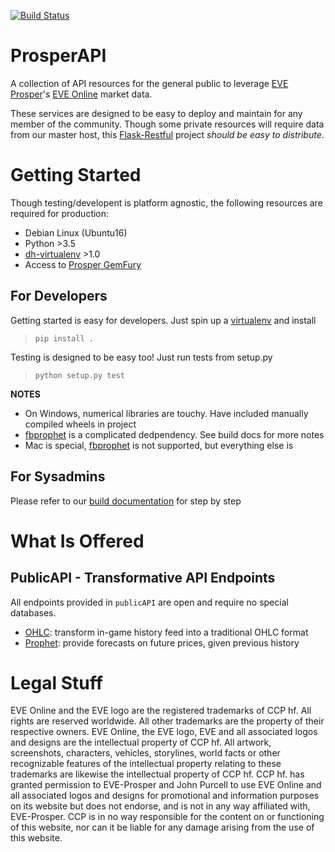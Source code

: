 [![Build Status](https://travis-ci.org/EVEprosper/ProsperAPI.svg?branch=master)](https://travis-ci.org/EVEprosper/ProsperAPI)
# ProsperAPI
A collection of API resources for the general public to leverage [EVE Prosper](http://www.eveprosper.com/)'s [EVE Online](https://www.eveonline.com/) market data.

These services are designed to be easy to deploy and maintain for any member of the community.  Though some private resources will require data from our master host, this [Flask-Restful](https://flask-restful.readthedocs.io/en/0.3.5/) project _should be easy to distribute_.  

# Getting Started
Though testing/developent is platform agnostic, the following resources are required for production:

* Debian Linux (Ubuntu16)
* Python >3.5
* [dh-virtualenv](https://dh-virtualenv.readthedocs.io/en/1.0/) >1.0
* Access to [Prosper GemFury](https://repo.fury.io/lockefox/)

## For Developers
Getting started is easy for developers.  Just spin up a [virtualenv](https://python-docs.readthedocs.io/en/latest/dev/virtualenvs.html) and install
> `pip install .`

Testing is designed to be easy too!  Just run tests from setup.py
> `python setup.py test`

**NOTES**
* On Windows, numerical libraries are touchy.  Have included manually compiled wheels in project
* [fbprophet](https://github.com/facebookincubator/prophet) is a complicated dedpendency.  See build docs for more notes
* Mac is special, [fbprophet](https://github.com/facebookincubator/prophet) is not supported, but everything else is

## For Sysadmins
Please refer to our [build documentation](https://github.com/EVEprosper/ProsperAPI/blob/master/docs/build.md) for step by step

# What Is Offered
## PublicAPI - Transformative API Endpoints
All endpoints provided in `publicAPI` are open and require no special databases.  

* [OHLC](https://github.com/EVEprosper/ProsperAPI/blob/master/docs/crest_endpoint.md#ohlc): transform in-game history feed into a traditional OHLC format
* [Prophet](https://github.com/EVEprosper/ProsperAPI/blob/master/docs/crest_endpoint.md#prophet): provide forecasts on future prices, given previous history

# Legal Stuff
EVE Online and the EVE logo are the registered trademarks of CCP hf. All rights are reserved worldwide. All other trademarks are the property of their respective owners. EVE Online, the EVE logo, EVE and all associated logos and designs are the intellectual property of CCP hf. All artwork, screenshots, characters, vehicles, storylines, world facts or other recognizable features of the intellectual property relating to these trademarks are likewise the intellectual property of CCP hf. CCP hf. has granted permission to EVE-Prosper and John Purcell to use EVE Online and all associated logos and designs for promotional and information purposes on its website but does not endorse, and is not in any way affiliated with, EVE-Prosper. CCP is in no way responsible for the content on or functioning of this website, nor can it be liable for any damage arising from the use of this website.
